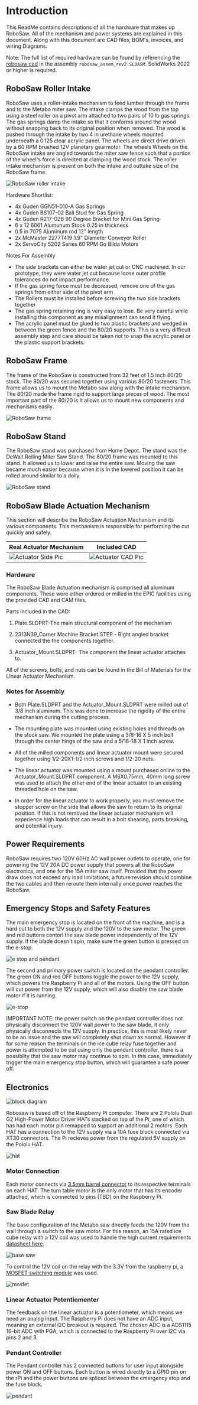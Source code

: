 # Introduction

This ReadMe contains descriptions of all the hardware that makes up RoboSaw. All of the mechanism and power systems are explained in this document. Along with this document are CAD files, BOM's, invoices, and wiring Diagrams.



Note: The full list of required hardware can be found by referencing the [robosaw cad](https://drive.google.com/open?id=1KUuoNh6H83evjxDTPavQ_Iu1dTN5RaSh&authuser=psiegel%40bu.edu&usp=drive_fs) in the assembly `robosaw_assem_rev2.SLDASM`. SolidWorks 2022 or higher is required.

## RoboSaw Roller Intake

RoboSaw uses a roller-intake mechanism to feed lumber through the frame and to the Metabo miter saw. The intake clamps the wood from the top using a steel roller on a pivot arm attached to two pairs of 10 lb gas springs. The gas springs damp the intake so that it conforms around the wood without snapping back to its original position when removed. The wood is pushed through the intake by two 4 in urethane wheels mounted underneath a 0.125 clear acrylic panel. The wheels are direct drive driven by a 60 RPM brushed 12V planetary gearmotor. The wheels Wheels on the RoboSaw intake are angled towards the miter saw fence such that a portion of the wheel's force is directed at clamping the wood stock. The roller intake mechanism is present on both the intake and outtake size of the RoboSaw frame.

![RoboSaw roller intake](./readme_media/roller_intake.jpg)

Hardware Shortlist:
- 4x Guden GGN51-010-A Gas Springs
- 4x Guden BS107-02 Ball  Stud for Gas Spring
- 4x Guden R217-02B 90 Degree Bracket for Mini Gas Spring
- 6 x 12 6061 Alumunum Stock 0.25 in thickness
- 0.5 in 7075 Aluminum rod 12" length
- 2x McMaster 2277T419 1.9" Diameter Conveyer Roller
- 2x ServoCity 5202 Series 60 RPM Go Bilda Motors

Notes For Assembly
- The side brackets can either be water jet cut or CNC machined. In our prototype, they were water jet cut because loose outer profile tolerances do not impact performance.
- If the gas spring force must be decreased, remove one of the gas springs from either side of the pivot arm
- The Rollers must be installed before screwing the two side brackets together
- The gas spring retaining ring is very easy to lose. Be very careful while installing this component as any misalignment can send it flying.
- The acrylic panel must be glued to two plastic brackets and wedged in between the green fence and the 80/20 supports. This is a very difficult assembly step and care should be taken not to snap the acrylic panel or the plastic support brackets. 


## RoboSaw Frame

The frame of the RoboSaw is constructed from 32 feet of 1.5 inch 80/20 stock. The 80/20 was secured together using various 80/20 fasteners. This frame allows us to mount the Metabo saw along with the intake mechanism. The 80/20 made the frame rigid to support large pieces of wood. The most important part of the 80/20 is it allows us to mount new components and mechanisms easily. 

![RoboSaw frame](./readme_media/frame.png)

## RoboSaw Stand

The RoboSaw stand was purchased from Home Depot. The stand was the DeWalt Rolling Miter Saw Stand. The 80/20 frame was mounted to this stand. It allowed us to lower and raise the entire saw. Moving the saw became much easier because when it is in the lowered position it can be rolled around similar to a dolly.

![RoboSaw stand](./readme_media/stand_on_side.png)

## RoboSaw Blade Actuation Mechanism
This section will describe the RoboSaw Actuation Mechanism and its various components. This mechanism is responsible for performing the cut quickly and safely.

Real Actuator Mechanism|Included CAD
-|-
![Actuator Side Pic](./readme_media/realactuatorside.png)|![Actuator CAD Pic](./readme_media/actuatorcad.png)

### Hardware
The RoboSaw Blade Actuation mechanism is comprised all aluminum components. These were either ordered or milled in the EPIC facilities using the provided CAD and CAM files.

Parts included in the CAD:
 
1. Plate.SLDPRT-The main structural component of the mechanism

2. 2313N39_Corner Machine Bracket.STEP - Right angled bracket connected the the components together.

3. Actuator_Mount.SLDPRT- The component the linear actuator attaches to.

All of the screws, bolts, and nuts can be found in the Bill of Materials for the LInear Actuator Mechanism.


### Notes for Assembly

- Both Plate.SLDPRT and the Actuator_Mount.SLDPRT were milled out of 3/8 inch aluminum. This was done to increase the rigidity of the entire mechanism during the cutting process.

- The mounting plate was mounted using existing holes  and threads on the stock saw. We mounted the plate using a 3/8-16 X 5 inch bolt through the center hinge of the saw and a 5/16-18 X 1 inch screw.

- All of the milled components and linear actuator mount were secured together using 1/2-20X1-1/2 inch screws and 1/2-20 nuts.

- The linear actuator was mounted using a mount purchased online to the Actuator_Mount.SLDPRT component. A M6X0.75mm, 40mm long screw was used to attach the other end of the linear actuator to an existing threaded hole on the saw.

- In order for the linear actuator to work properly, you must remove the stopper screw on the side that allows the saw to return to its original position. If this is not removed the linear actuator mechanism will experience high loads that can result in a bolt shearing, parts breaking, and potential injury.

## Power Requirements
RoboSaw requires two 120V 60Hz AC wall power outlets to operate, one for powering the 12V 20A DC power supply that powers all the RoboSaw electronics, and one for the 15A miter saw itself. Provided that the power draw does not exceed any load limitations, a future revision should combine the two cables and then reroute them internally once power reaches the RoboSaw.

## Emergency Stops and Safety Features
The main emergency stop is located on the front of the machine, and is a hard cut to both the 12V supply and the 120V to the saw motor. The green and red buttons contorl the saw blade power independently of the 12V supply. If the blade doesn't spin, make sure the green button is pressed on the e-stop. 

![e stop and pendant](./readme_media/IMG_2256.jpeg)

The second and primary power switch is located on the pendant controller. The green ON and red OFF buttons toggle the power to the 12V supply, which powers the Raspberry Pi and all of the motors. Using the OFF button will cut power from the 12V supply, which will also disable the saw blade motor if it is running.

![e-stop](./readme_media/estop.jpg)

IMPORTANT NOTE: the power switch on the pendant controller does not physically disconnect the 120V wall power to the saw blade, it only physically disconnects the 12V supply. In practice, this is most likely never to be an issue and the saw will completely shut down as normal. However if for some reason the terminals on the ice cube relay fuse together and power is attempted to be cut using only the pendant controller, there is a possiblity that the saw motor may continue to spin. In this case, immediately trigger the main emergency stop button, which will guarantee a safe power off. 

## Electronics
![block diagram](./readme_media/block_diagram.png)

Robosaw is based off of the Raspberry Pi computer. There are 2 Pololu Dual G2 High-Power Motor Driver HATs stacked on top of the Pi, one of which has had each motor pin remapped to support an additional 2 motors. Each HAT has a connection to the 12V supply via a 10A fuse block connected via XT30 connectors. The Pi recieves power from the regulated 5V supply on the Pololu HAT. 

![hat](./readme_media/hat.jpg)

### Motor Connection
Each motor connects via [3.5mm barrel connector](https://www.servocity.com/3-5mm-bullet-lead-fh-mc-300mm-length/) to its respective terminals on each HAT. The turn table motor is the only motor that has its encoder attached, which is connected to pins (TBD) on the Raspberry Pi.

### Saw Blade Relay
The base configuration of the Metabo saw directly feeds the 120V from the wall through a switch to the saw motor. For this reason, an 15A rated ice cube relay with a 12V coil was used to handle the high current requirements [datasheet here](https://www.mouser.com/datasheet/2/357/1/Legacy_782XBXM4L_12D_document-2925784.pdf). 

![base saw](./readme_media/handle_bottom.jpeg)

To control the 12V coil on the relay with the 3.3V from the raspberry pi, a [MOSFET switching module](https://www.amazon.com/dp/B07F5JPXYS?psc=1&ref=ppx_yo2ov_dt_b_product_details) was used.

![mosfet](./readme_media/mosfet.jpg)

### Linear Actuator Potentiomenter
The feedback on the linear actuator is a potentiometer, which means we need an analog input. The Raspberry Pi does not have an ADC input, meaning an external I2C breakout is required. The chosen ADC is a ADS1115 16-bit ADC with PGA, which is connected to the Raspberry Pi over I2C via pins 2 and 3.

### Pendant Controller

The Pendant controller has 2 connected buttons for user input alongside power ON and OFF buttons. Each button is wired directly to a GPIO pin on the rPi and the power buttons are spliced between the emergency stop and the fuse block.

![pendant](./readme_media/pendant.png)
